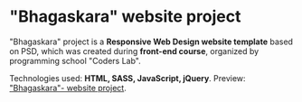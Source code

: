 # "Bhagaskara" website project

"Bhagaskara" project is a <strong>Responsive Web Design website template</strong> based on PSD, which was created during <strong>front-end course</strong>, organized by programming school "Coders Lab".

Technologies used: <strong>HTML, SASS, JavaScript, jQuery</strong>. Preview: <a href="https://michaldec1984.github.io/Bhagaskara-project/">"Bhagaskara"- website project</a>.
